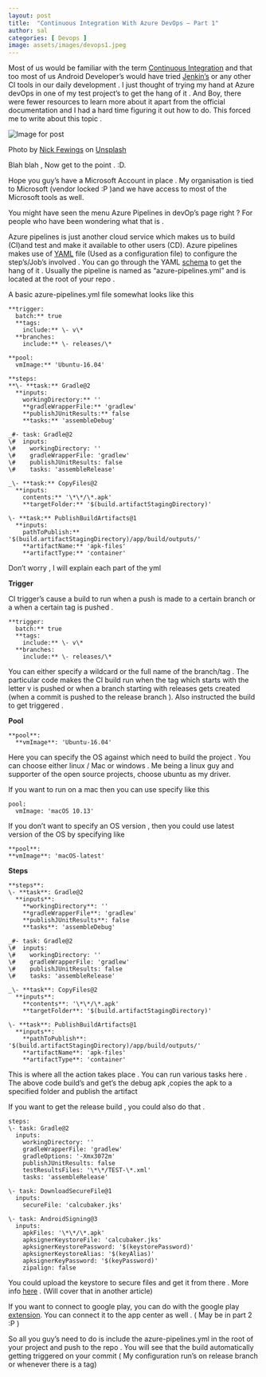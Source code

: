 ```yaml
---
layout: post
title:  "Continuous Integration With Azure DevOps — Part 1"
author: sal
categories: [ Devops ]
image: assets/images/devops1.jpeg
---
```




Most of us would be familiar with the term [Continuous Integration](https://en.wikipedia.org/wiki/Continuous_integration) and that too most of us Android Developer’s would have tried [Jenkin’s](https://en.wikipedia.org/wiki/Jenkins_(software)) or any other CI tools in our daily development . I just thought of trying my hand at Azure devOps in one of my test project’s to get the hang of it . And Boy, there were fewer resources to learn more about it apart from the official documentation and I had a hard time figuring it out how to do. This forced me to write about this topic .


<img alt="Image for post"  src="{{site.baseurl}}/assets/images/devops2.jpeg"/>

Photo by [Nick Fewings](https://unsplash.com/@jannerboy62?utm_source=medium&utm_medium=referral) on [Unsplash](https://unsplash.com?utm_source=medium&utm_medium=referral)

Blah blah , Now get to the point . :D.

Hope you guy’s have a Microsoft Account in place . My organisation is tied to Microsoft (vendor locked :P )and we have access to most of the Microsoft tools as well.

You might have seen the menu Azure Pipelines in devOp’s page right ? For people who have been wondering what that is .

Azure pipelines is just another cloud service which makes us to build (CI)and test and make it available to other users (CD). Azure pipelines makes use of [YAML](https://yaml.org/) file (Used as a configuration file) to configure the step’s/Job’s involved . You can go through the YAML [schema](https://docs.microsoft.com/en-us/azure/devops/pipelines/yaml-schema?view=azure-devops&tabs=schema) to get the hang of it . Usually the pipeline is named as “azure-pipelines.yml” and is located at the root of your repo .

A basic azure-pipelines.yml file somewhat looks like this

```
**trigger:  
  batch:** true  
  **tags:  
    include:** \- v\*  
  **branches:  
    include:** \- releases/\*  
  
**pool:  
  vmImage:** 'Ubuntu-16.04'  
  
**steps:  
**\- **task:** Gradle@2  
  **inputs:  
    workingDirectory:** ''  
    **gradleWrapperFile:** 'gradlew'  
    **publishJUnitResults:** false  
    **tasks:** 'assembleDebug'  
  
_#- task: Gradle@2  
\#  inputs:  
\#    workingDirectory: ''  
\#    gradleWrapperFile: 'gradlew'  
\#    publishJUnitResults: false  
\#    tasks: 'assembleRelease'  
  
_\- **task:** CopyFiles@2  
  **inputs:  
    contents:** '\*\*/\*.apk'  
    **targetFolder:** '$(build.artifactStagingDirectory)'  
  
\- **task:** PublishBuildArtifacts@1  
  **inputs:  
    pathToPublish:** '$(build.artifactStagingDirectory)/app/build/outputs/'  
    **artifactName:** 'apk-files'  
    **artifactType:** 'container'
```

Don’t worry , I will explain each part of the yml

**Trigger**

CI trigger’s cause a build to run when a push is made to a certain branch or a when a certain tag is pushed .

```
**trigger:  
  batch:** true  
  **tags:  
    include:** \- v\*  
  **branches:  
    include:** \- releases/\*
```

You can either specify a wildcard or the full name of the branch/tag . The particular code makes the CI build run when the tag which starts with the letter v is pushed or when a branch starting with releases gets created (when a commit is pushed to the release branch ). Also instructed the build to get triggered .

**Pool**

```
**pool**:  
  **vmImage**: 'Ubuntu-16.04'
```

Here you can specify the OS against which need to build the project . You can choose either linux / Mac or windows . Me being a linux guy and supporter of the open source projects, choose ubuntu as my driver.

If you want to run on a mac then you can use specify like this

```
pool:  
  vmImage: 'macOS 10.13'
```

If you don’t want to specify an OS version , then you could use latest version of the OS by specifying like

```
**pool**:  
**vmImage**: 'macOS-latest'
```

**Steps**

```
**steps**:  
\- **task**: Gradle@2  
  **inputs**:  
    **workingDirectory**: ''  
    **gradleWrapperFile**: 'gradlew'  
    **publishJUnitResults**: false  
    **tasks**: 'assembleDebug'  
  
_#- task: Gradle@2  
\#  inputs:  
\#    workingDirectory: ''  
\#    gradleWrapperFile: 'gradlew'  
\#    publishJUnitResults: false  
\#    tasks: 'assembleRelease'  
  
_\- **task**: CopyFiles@2  
  **inputs**:  
    **contents**: '\*\*/\*.apk'  
    **targetFolder**: '$(build.artifactStagingDirectory)'  
  
\- **task**: PublishBuildArtifacts@1  
  **inputs**:  
    **pathToPublish**: '$(build.artifactStagingDirectory)/app/build/outputs/'  
    **artifactName**: 'apk-files'  
    **artifactType**: 'container'
```

This is where all the action takes place . You can run various tasks here . The above code build’s and get’s the debug apk ,copies the apk to a specified folder and publish the artifact

If you want to get the release build , you could also do that .

```
steps:  
\- task: Gradle@2  
  inputs:  
    workingDirectory: ''  
    gradleWrapperFile: 'gradlew'  
    gradleOptions: '-Xmx3072m'  
    publishJUnitResults: false  
    testResultsFiles: '\*\*/TEST-\*.xml'  
    tasks: 'assembleRelease'  
  
\- task: DownloadSecureFile@1  
  inputs:  
    secureFile: 'calcubaker.jks'  
  
\- task: AndroidSigning@3  
  inputs:  
    apkFiles: '\*\*/\*.apk'  
    apksignerKeystoreFile: 'calcubaker.jks'  
    apksignerKeystorePassword: '$(keystorePassword)'  
    apksignerKeystoreAlias: '$(keyAlias)'  
    apksignerKeyPassword: '$(keyPassword)'  
    zipalign: false
```

You could upload the keystore to secure files and get it from there . More info [here](https://docs.microsoft.com/en-us/azure/devops/pipelines/library/secure-files?view=azure-devops) . (Will cover that in another article)

If you want to connect to google play, you can do with the google play [extension](https://marketplace.visualstudio.com/items?itemName=ms-vsclient.google-play). You can connect it to the app center as well . ( May be in part 2 :P )

So all you guy’s need to do is include the azure-pipelines.yml in the root of your project and push to the repo . You will see that the build automatically getting triggered on your commit ( My configuration run’s on release branch or whenever there is a tag)
